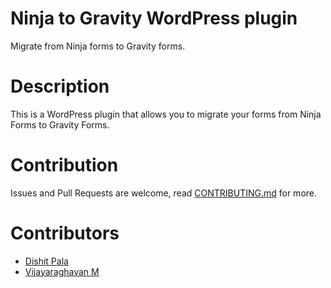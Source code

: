 # Ninja to Gravity WordPress plugin

Migrate from Ninja forms to Gravity forms.

# Description

This is a WordPress plugin that allows you to migrate your forms from Ninja Forms to Gravity Forms.

# Contribution

Issues and Pull Requests are welcome, read [CONTRIBUTING.md](CONTRIBUTING.md) for more.

# Contributors

* [Dishit Pala](https://github.com/vijayaraghavanm)
* [Vijayaraghavan M](https://github.com/dishitpala)
